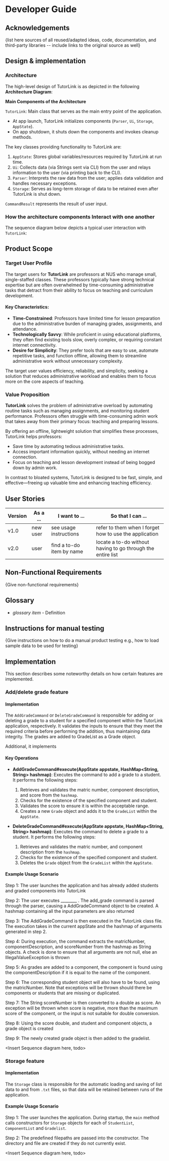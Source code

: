 # Developer Guide

## Acknowledgements

{list here sources of all reused/adapted ideas, code, documentation, and third-party libraries -- include links to the original source as well}

## Design & implementation

### Architecture
The high-level design of TutorLink is as depicted in the following **Architecture Diagram**:


**Main Components of the Architecture**

<code>TutorLink</code>: Main class that serves as the main entry point of the application. 
- At app launch, TutorLink initializes components (<code>Parser</code>, <code>Ui</code>, <code>Storage</code>, <code>AppState</code>).
- On app shutdown, it shuts down the components and invokes cleanup methods.

The key classes providing functionality to TutorLink are: 
1. <code>AppState</code>: Stores global variables/resources required by TutorLink at run time.
2. <code>Ui</code>: Collects data (via Strings sent via CLI) from the user and relays information to the user (via printing back to the CLI).
3. <code>Parser</code>: Interprets the raw data from the user; applies data validation and handles necessary exceptions.
4. <code>Storage</code>: Serves as long-term storage of data to be retained even after TutorLink is shut down.

<code>CommandResult</code> represents the result of user input.

### How the architecture components Interact with one another

The sequence diagram below depicts a typical user interaction with <code>TutorLink</code>:


## Product Scope

### Target User Profile

The target users for **TutorLink** are professors at NUS who manage small, single-staffed classes. These professors typically have strong technical expertise but are often overwhelmed by time-consuming administrative tasks that detract from their ability to focus on teaching and curriculum development.

#### Key Characteristics:
- **Time-Constrained**: Professors have limited time for lesson preparation due to the administrative burden of managing grades, assignments, and attendance.
- **Technologically Savvy**: While proficient in using educational platforms, they often find existing tools slow, overly complex, or requiring constant internet connectivity.
- **Desire for Simplicity**: They prefer tools that are easy to use, automate repetitive tasks, and function offline, allowing them to streamline administrative work without unnecessary complexity.

The target user values efficiency, reliability, and simplicity, seeking a solution that reduces administrative workload and enables them to focus more on the core aspects of teaching.

### Value Proposition

**TutorLink** solves the problem of administrative overload by automating routine tasks such as managing assignments, and monitoring student performance. Professors often struggle with time-consuming admin work that takes away from their primary focus: teaching and preparing lessons.

By offering an offline, lightweight solution that simplifies these processes, TutorLink helps professors:
- Save time by automating tedious administrative tasks.
- Access important information quickly, without needing an internet connection.
- Focus on teaching and lesson development instead of being bogged down by admin work.

In contrast to bloated systems, TutorLink is designed to be fast, simple, and effective—freeing up valuable time and enhancing teaching efficiency.

## User Stories

|Version| As a ... | I want to ... | So that I can ...|
|--------|----------|---------------|------------------|
|v1.0|new user|see usage instructions|refer to them when I forget how to use the application|
|v2.0|user|find a to-do item by name|locate a to-do without having to go through the entire list|

## Non-Functional Requirements

{Give non-functional requirements}

## Glossary

* *glossary item* - Definition

## Instructions for manual testing

{Give instructions on how to do a manual product testing e.g., how to load sample data to be used for testing}

## Implementation
This section describes some noteworthy details on how certain features are implemented.

### Add/delete grade feature

#### Implementation

The `AddGradeCommand` or `DeleteGradeCommand` is responsible for adding or deleting a grade to a student for a specified component within the TutorLink application, respectively. It validates the inputs to ensure that they meet the required criteria before performing the addition, thus maintaining data integrity.
The grades are added to GradeList as a Grade object.

Additional, it implements

#### Key Operations

- **AddGradeCommand#execute(AppState appstate, HashMap<String, String> hashmap)**: Executes the command to add a grade to a student. It performs the following steps:
    1. Retrieves and validates the matric number, component description, and score from the `hashmap`.
    2. Checks for the existence of the specified component and student.
    3. Validates the score to ensure it is within the acceptable range.
    4. Creates a new `Grade` object and adds it to the `GradeList` within the `AppState`.


- **DeleteGradeCommand#execute(AppState appstate, HashMap<String, String> hashmap)**: Executes the command to delete a grade to a student. It performs the following steps:
    1. Retrieves and validates the matric number, and component description from the `hashmap`.
    2. Checks for the existence of the specified component and student.
    4. Deletes the `Grade` object from the `GradeList` within the `AppState`.

#### Example Usage Scenario

Step 1: The user launches the application and has already added students and graded components into TutorLink


Step 2: The user executes ________ . The add_grade command is parsed through the parser, causing a AddGradeCommand object to be created. A hashmap containing all the input parameters are also returned


Step 3: The AddGradeCommand is then executed in the TutorLink class file. The execution takes in the current appState and the hashmap of arguments generated in step 2.


Step 4: During execution, the command extracts the matricNumber, componentDescription, and scoreNumber from the hashmap as String objects. A check is done to ensure that all arguments are not null, else an IllegalValueException is thrown


Step 5: As grades are added to a component, the component is found using the componentDescription if it is equal to the name of the component.


Step 6: The corresponding student object will also have to be found, using the matricNumber.
Note that exceptions will be thrown should there be components or students that are missing or duplicated.

Step 7: The String scoreNumber is then converted to a double as score. An exception will be thrown when score is negative, more than the maximum score of the component, or the input is not suitable for double conversion.


Step 8: Using the score double, and student and component objects, a grade object is created


Step 9: The newly created grade object is then added to the gradelist.

<Insert Sequence diagram here, todo>

### Storage feature

#### Implementation

The `Storage` class is responsible for the automatic loading and saving of list data to and from `.txt` files, 
so that data will be retained between runs of the application.

#### Example Usage Scenario

Step 1: The user launches the application. During startup, the `main` method calls constructors for `Storage` objects 
for each of `StudentList`, `ComponentList` and `Gradelist`.

Step 2: The predefined filepaths are passed into the constructor. The directory and file are created if they do not
currently exist.

<Insert Sequence diagram here, todo>
